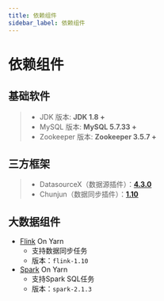 ```yaml
---
title: 依赖组件
sidebar_label: 依赖组件
---
```

# 依赖组件
## 基础软件
> -   JDK 版本: **JDK 1.8 +**
> -   MySQL 版本: **MySQL 5.7.33 +**
> -   Zookeeper 版本: **Zookeeper 3.5.7 +**

## 三方框架
>- DatasourceX（数据源插件）：[**4.3.0**](https://github.com/DTStack/DatasourceX/releases/tag/v4.3.0)
>- Chunjun（数据同步插件）：[**1.10**](https://github.com/DTStack/Chunjun/releases/tag/1.10.5)

## 大数据组件
* [Flink](https://flink.apache.org/)  On Yarn
    * 支持数据同步任务
    * 版本：`flink-1.10`
* [Spark](https://spark.apache.org/)  On Yarn
    * 支持Spark SQL任务
    * 版本：`spark-2.1.3`
